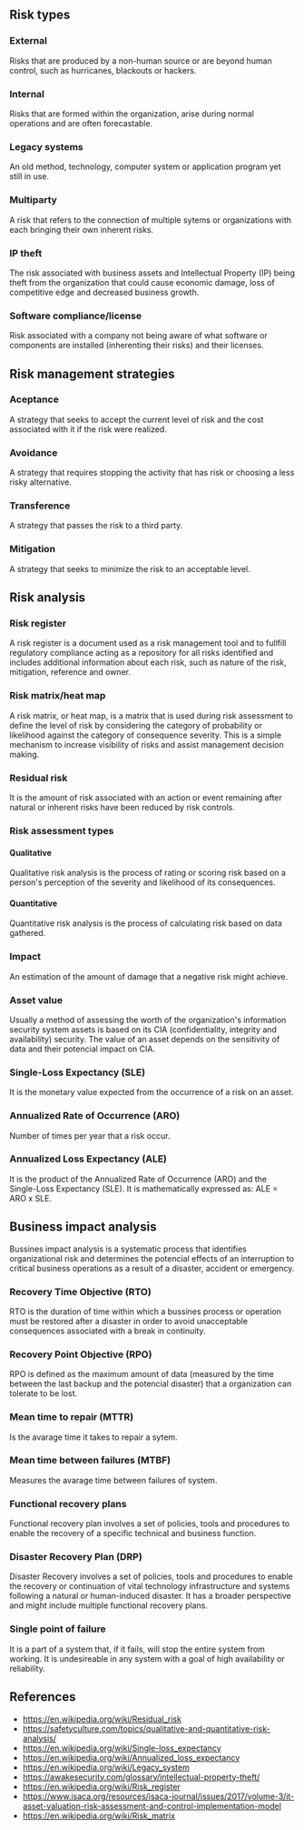## Risk types
### External
Risks that are produced by a non-human source or are beyond human control, such as hurricanes, blackouts or hackers.
### Internal
Risks that are formed within the organization, arise during normal operations and are often forecastable.
### Legacy systems
An old method, technology, computer system or application program yet still in use.
### Multiparty
A risk that refers to the connection of multiple sytems or organizations with each bringing their own inherent risks.
### IP theft
The risk associated with business assets and Intellectual Property (IP) being theft from the organization that could cause economic damage, loss of competitive edge and decreased business growth.
### Software compliance/license
Risk associated with a company not being aware of what software or components are installed (inherenting their risks) and their licenses.
## Risk management strategies
### Aceptance
A strategy that seeks to accept the current level of risk and the cost associated with it if the risk were realized.
### Avoidance
A strategy that requires stopping the activity that has risk or choosing a less risky alternative.
### Transference
A strategy that passes the risk to a third party.
### Mitigation
A strategy that seeks to minimize the risk to an acceptable level.

## Risk analysis
### Risk register
A risk register is a document used as a risk management tool and to fullfill regulatory compliance acting as a repository for all risks identified and includes additional information about each risk, such as nature of the risk, mitigation, reference and owner.
### Risk matrix/heat map
A risk matrix, or heat map, is a matrix that is used during risk assessment to define the level of risk by considering the category of probability or likelihood against the category of consequence severity. This is a simple mechanism to increase visibility of risks and assist management decision making.
### Residual risk
It is the amount of risk associated with an action or event remaining after natural or inherent risks have been reduced by risk controls.
### Risk assessment types
#### Qualitative
Qualitative risk analysis is the process of rating or scoring risk based on a person's perception of the severity and likelihood of its consequences.
#### Quantitative
Quantitative risk analysis is the process of calculating risk based on data gathered.
### Impact
An estimation of the amount of damage that a negative risk might achieve.
### Asset value
Usually a method of assessing the worth of the organization's  information security system assets is based on its CIA (confidentiality, integrity and availability) security. The value of an asset depends on the sensitivity of data and their potencial impact on CIA. 
### Single-Loss Expectancy (SLE)
It is the monetary value expected from the occurrence of a risk on an asset.
### Annualized Rate of Occurrence (ARO)
Number of times per year that a risk occur.
### Annualized Loss Expectancy (ALE)
It is the product of the Annualized Rate of Occurrence (ARO) and the Single-Loss Expectancy (SLE). It is mathematically expressed as: ALE = ARO x SLE.

## Business impact analysis
Bussines impact analysis is a systematic process that identifies organizational risk and determines the potencial effects of an interruption to critical business operations as a result of a disaster, accident or emergency.
### Recovery Time Objective (RTO)
RTO is the duration of time within which a bussines process or operation must be restored after a disaster in order to avoid unacceptable consequences associated with a break in continuity.
### Recovery Point Objective (RPO)
RPO is defined as the maximum amount of data (measured by the time between the last backup and the potencial disaster) that a organization can tolerate to be lost.
### Mean time to repair (MTTR)
Is the avarage time it takes to repair a sytem.
### Mean time between failures (MTBF)
Measures the avarage time between failures of system.
### Functional recovery plans
Functional recovery plan involves a set of policies, tools and procedures to enable the recovery of a specific technical and business function. 
### Disaster Recovery Plan (DRP)
Disaster Recovery involves a set of policies, tools and procedures to enable the recovery or continuation of vital technology infrastructure and systems following a natural or human-induced disaster. It has a broader perspective and might include multiple functional recovery plans.
### Single point of failure
It is a part of a system that, if it fails, will stop the entire system from working. It is undesireable in any system with a goal of high availability or reliability.

## References
- https://en.wikipedia.org/wiki/Residual_risk
- https://safetyculture.com/topics/qualitative-and-quantitative-risk-analysis/
- https://en.wikipedia.org/wiki/Single-loss_expectancy
- https://en.wikipedia.org/wiki/Annualized_loss_expectancy
- https://en.wikipedia.org/wiki/Legacy_system
- https://awakesecurity.com/glossary/intellectual-property-theft/
- https://en.wikipedia.org/wiki/Risk_register
- https://www.isaca.org/resources/isaca-journal/issues/2017/volume-3/it-asset-valuation-risk-assessment-and-control-implementation-model
- https://en.wikipedia.org/wiki/Risk_matrix
